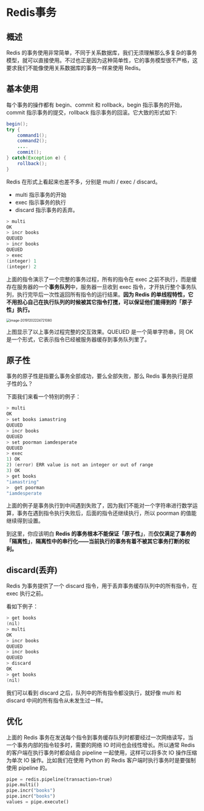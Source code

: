 # Redis事务



## 概述

Redis 的事务使用非常简单，不同于关系数据库，我们无须理解那么多复杂的事务模型，就可以直接使用。不过也正是因为这种简单性，它的事务模型很不严格，这要求我们不能像使用关系数据库的事务一样来使用 Redis。



## 基本使用

每个事务的操作都有 begin、commit 和 rollback，begin 指示事务的开始，commit 指示事务的提交，rollback 指示事务的回滚。它大致的形式如下:

```java
begin();
try {
    command1();
    command2();
    ....
    commit();
} catch(Exception e) {
    rollback();
}
```

Redis 在形式上看起来也差不多，分别是 multi / exec / discard。

- multi 指示事务的开始
- exec 指示事务的执行
- discard 指示事务的丢弃。

```java
> multi
OK
> incr books
QUEUED
> incr books
QUEUED
> exec
(integer) 1
(integer) 2
```

上面的指令演示了一个完整的事务过程，所有的指令在 exec 之前不执行，而是缓存在服务器的一个**事务队列**中，服务器一旦收到 exec 指令，才开执行整个事务队列，执行完毕后一次性返回所有指令的运行结果。**因为 Redis 的单线程特性，它不用担心自己在执行队列的时候被其它指令打搅，可以保证他们能得到的「原子性」执行。**

<img src="https://tva1.sinaimg.cn/large/006tNbRwgy1g9iri64gl2j30o20iawh0.jpg" alt="image-20191202224721080" style="zoom:60%;" />

上图显示了以上事务过程完整的交互效果。QUEUED 是一个简单字符串，同 OK 是一个形式，它表示指令已经被服务器缓存到事务队列里了。



## 原子性

事务的原子性是指要么事务全部成功，要么全部失败，那么 Redis 事务执行是原子性的么？

下面我们来看一个特别的例子：

```java
> multi
OK
> set books iamastring
QUEUED
> incr books
QUEUED
> set poorman iamdesperate
QUEUED
> exec
1) OK
2) (error) ERR value is not an integer or out of range
3) OK
> get books
"iamastring"
>  get poorman
"iamdesperate
```

上面的例子是事务执行到中间遇到失败了，因为我们不能对一个字符串进行数学运算，事务在遇到指令执行失败后，后面的指令还继续执行，所以 poorman 的值能继续得到设置。

到这里，你应该明白 **Redis 的事务根本不能保证「原子性」**，而**仅仅满足了事务的「隔离性」**，**隔离性中的串行化——当前执行的事务有着不被其它事务打断的权利。**



## discard(丢弃)

Redis 为事务提供了一个 discard 指令，用于丢弃事务缓存队列中的所有指令，在 exec 执行之前。

看如下例子：

```java
> get books
(nil)
> multi
OK
> incr books
QUEUED
> incr books
QUEUED
> discard
OK
> get books
(nil)
```

我们可以看到 discard 之后，队列中的所有指令都没执行，就好像 multi 和 discard 中间的所有指令从未发生过一样。



## 优化

上面的 Redis 事务在发送每个指令到事务缓存队列时都要经过一次网络读写，当一个事务内部的指令较多时，需要的网络 IO 时间也会线性增长。所以通常 Redis 的客户端在执行事务时都会结合 pipeline 一起使用，这样可以将多次 IO 操作压缩为单次 IO 操作。比如我们在使用 Python 的 Redis 客户端时执行事务时是要强制使用 pipeline 的。

```python
pipe = redis.pipeline(transaction=true)
pipe.multi()
pipe.incr("books")
pipe.incr("books")
values = pipe.execute()
```



